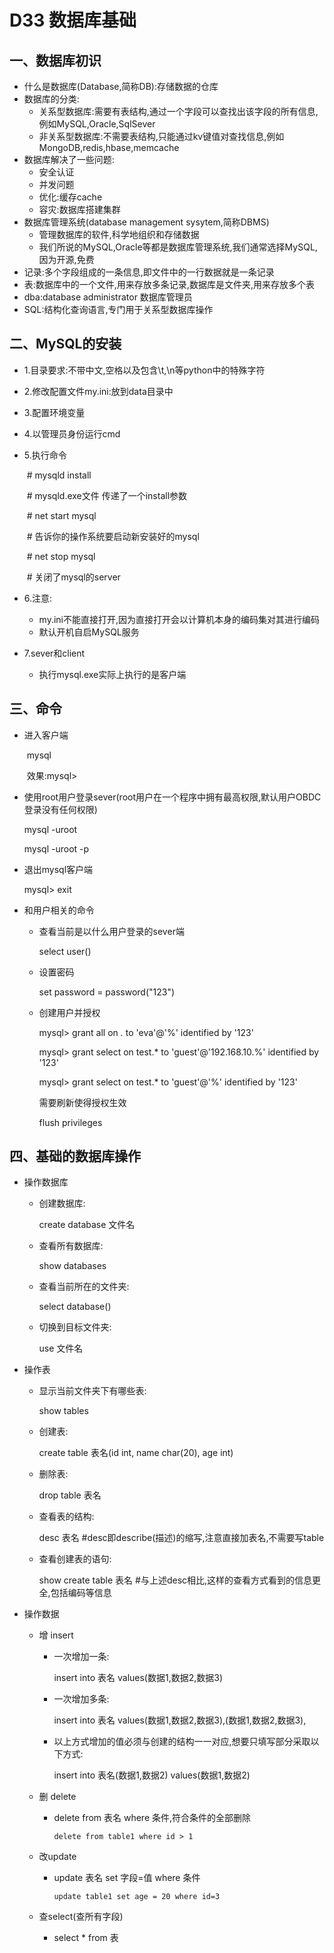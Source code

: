 # D33 数据库基础

## 一、数据库初识

- 什么是数据库(Database,简称DB):存储数据的仓库
- 数据库的分类:
  - 关系型数据库:需要有表结构,通过一个字段可以查找出该字段的所有信息,例如MySQL,Oracle,SqlSever
  - 非关系型数据库:不需要表结构,只能通过kv键值对查找信息,例如MongoDB,redis,hbase,memcache
- 数据库解决了一些问题:
  - 安全认证
  - 并发问题
  - 优化:缓存cache
  - 容灾:数据库搭建集群
- 数据库管理系统(database management sysytem,简称DBMS)
  - 管理数据库的软件,科学地组织和存储数据
  - 我们所说的MySQL,Oracle等都是数据库管理系统,我们通常选择MySQL,因为开源,免费
- 记录:多个字段组成的一条信息,即文件中的一行数据就是一条记录
- 表:数据库中的一个文件,用来存放多条记录,数据库是文件夹,用来存放多个表
- dba:database administrator 数据库管理员
- SQL:结构化查询语言,专门用于关系型数据库操作

## 二、MySQL的安装

- 1.目录要求:不带中文,空格以及包含\t,\n等python中的特殊字符

- 2.修改配置文件my.ini:放到data目录中

- 3.配置环境变量

- 4.以管理员身份运行cmd

- 5.执行命令

  ​    \# mysqld install 

  ​        \# mysqld.exe文件 传递了一个install参数 

  ​    \# net start mysql 

  ​        \# 告诉你的操作系统要启动新安装好的mysql 

  ​    \# net stop mysql 

  ​        \# 关闭了mysql的server

- 6.注意:

  - my.ini不能直接打开,因为直接打开会以计算机本身的编码集对其进行编码
  - 默认开机自启MySQL服务

- 7.sever和client

  - 执行mysql.exe实际上执行的是客户端

## 三、命令

- 进入客户端

  ​	mysql

  ​	效果:mysql>

- 使用root用户登录sever(root用户在一个程序中拥有最高权限,默认用户OBDC登录没有任何权限)

  mysql -uroot

  mysql -uroot -p

- 退出mysql客户端

  mysql> exit

- 和用户相关的命令

  - 查看当前是以什么用户登录的sever端

    select user()

  - 设置密码

    set password = password("123")

  - 创建用户并授权

    mysql> grant all on *.* to 'eva'@'%' identified by '123' 

    mysql> grant select on test.* to 'guest'@'192.168.10.%' identified by '123' 

    mysql> grant select on test.* to 'guest'@'%' identified by '123'

    需要刷新使得授权生效

    flush privileges

## 四、基础的数据库操作

- 操作数据库

  - 创建数据库:

    create database 文件名

  - 查看所有数据库:

    show databases

  - 查看当前所在的文件夹:

    select database()

  - 切换到目标文件夹:

    use 文件名

- 操作表

  - 显示当前文件夹下有哪些表:

    show tables

  - 创建表:

    create table 表名(id int, name char(20), age int)

  - 删除表:

    drop table 表名

  - 查看表的结构:

    desc 表名    #desc即describe(描述)的缩写,注意直接加表名,不需要写table

  - 查看创建表的语句:

    show create table 表名 #与上述desc相比,这样的查看方式看到的信息更全,包括编码等信息

- 操作数据

  - 增 insert

    - 一次增加一条:

      insert into 表名 values(数据1,数据2,数据3)

    - 一次增加多条:

      insert into 表名 values(数据1,数据2,数据3),(数据1,数据2,数据3),

    - 以上方式增加的值必须与创建的结构一一对应,想要只填写部分采取以下方式:

      insert into 表名(数据1,数据2) values(数据1,数据2)

  - 删 delete

    - delete from 表名 where 条件,符合条件的全部删除

      ```
      delete from table1 where id > 1
      ```

  - 改update

    - update 表名 set 字段=值 where 条件

      ```
      update table1 set age = 20 where id=3
      ```

  - 查select(查所有字段)

    - select * from 表